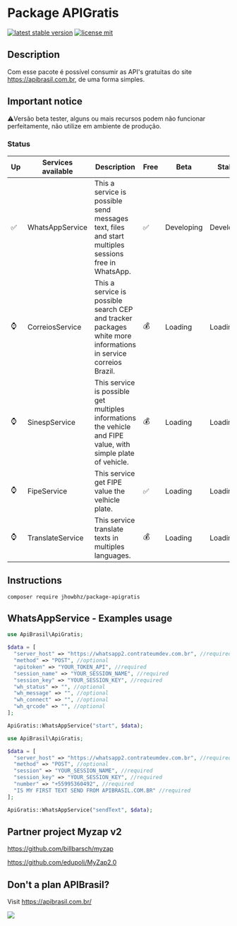# Package APIGratis 

[![latest stable version](https://poser.pugx.org/jhowbhz/package-apigratis/v/stable.svg)](https://packagist.org/packages/jhowbhz/package-apigratis)
[![license mit](https://poser.pugx.org/jhowbhz/package-apigratis/license.svg)](https://packagist.org/packages/jhowbhz/package-apigratis)

## Description
Com esse pacote é possível consumir as API's gratuitas do site https://apibrasil.com.br, de uma forma simples.

## Important notice
⚠️Versão beta tester, alguns ou mais recursos podem não funcionar perfeitamente, não utilize em ambiente de produção.

### Status

| Up  | Services available            | Description       | Free    | Beta        | Stable   |
------|-------------------------------|-------------------|---------| ------------------------- | ------------------------- |
| ✅ | WhatsAppService                | This a service is possible send messages text, files and start multiples sessions free in WhatsApp.        |   ✅   | Developing                | Developing                    |
| ⌚ | CorreiosService                | This a service is possible search CEP and tracker packages white more informations in service correios Brazil.      |   💰   | Loading                   | Loading                   |
| ⌚ | SinespService                  | This service is possible get multiples informations the vehicle and FIPE value, with simple plate of vehicle.       |   💰   | Loading                   | Loading                   |
| ⌚ | FipeService                    | This service get FIPE value the velhicle plate.       |   ✅   | Loading                   | Loading                   |
| ⌚ | TranslateService               | This service translate texts in multiples languages.      |   💰   | Loading                   | Loading                   |

## Instructions
```composer require jhowbhz/package-apigratis```

## WhatsAppService - Examples usage
```php
use ApiBrasil\ApiGratis;

$data = [
  "server_host" => "https://whatsapp2.contrateumdev.com.br", //required
  "method" => "POST", //optional
  "apitoken" => "YOUR_TOKEN_API", //required
  "session_name" => "YOUR_SESSION_NAME", //required
  "session_key" => "YOUR_SESSION_KEY", //required
  "wh_status" => "", //optional
  "wh_message" => "", //optional
  "wh_connect" => "", //optional
  "wh_qrcode" => "", //optional
];

ApiGratis::WhatsAppService("start", $data);
```

```php
use ApiBrasil\ApiGratis;

$data = [
  "server_host" => "https://whatsapp2.contrateumdev.com.br", //required
  "method" => "POST", //optional
  "session" => "YOUR_SESSION_NAME", //required
  "session_key" => "YOUR_SESSION_KEY", //required
  "number" => "+55995360492", //required
  "IS MY FIRST TEXT SEND FROM APIBRASIL.COM.BR" //required
];

ApiGratis::WhatsAppService("sendText", $data);
```

## Partner project Myzap v2
https://github.com/billbarsch/myzap

https://github.com/edupoli/MyZap2.0

## Don't a plan APIBrasil?
Visit https://apibrasil.com.br/

<img style="background:white" src="https://apigratis.com.br/static/img/logo.png" />
